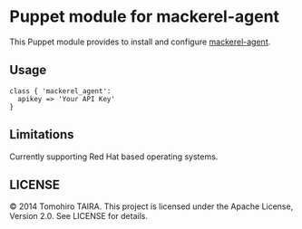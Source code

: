 Puppet module for mackerel-agent
================================================================================

This Puppet module provides to install and configure [mackerel-agent](https://github.com/mackerelio/mackerel-agent).


Usage
--------------------------------------------------------------------------------

```puppet
class { 'mackerel_agent':
  apikey => 'Your API Key'
}
```


Limitations
--------------------------------------------------------------------------------

Currently supporting Red Hat based operating systems.


LICENSE
--------------------------------------------------------------------------------

&copy; 2014 Tomohiro TAIRA.
This project is licensed under the Apache License, Version 2.0.
See LICENSE for details.
